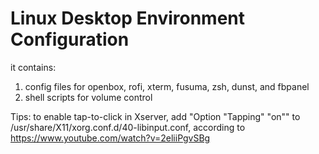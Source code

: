 # Linux Desktop Environment Configuration

it contains:
1. config files for openbox, rofi, xterm, fusuma, zsh, dunst, and fbpanel
2. shell scripts for volume control

Tips:
to enable tap-to-click in Xserver, add "Option "Tapping" "on"" to /usr/share/X11/xorg.conf.d/40-libinput.conf, according to <https://www.youtube.com/watch?v=2eliiPgvSBg>
